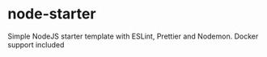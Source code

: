 # node-starter
 Simple NodeJS starter template with ESLint, Prettier and Nodemon. Docker support included
